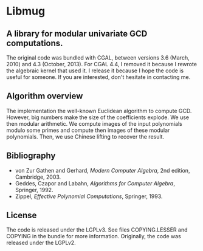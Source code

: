 # Libmug

## A library for modular univariate GCD computations.

The original code was bundled with CGAL, between versions 3.6 (March, 2010)
and 4.3 (October, 2013). For CGAL 4.4, I removed it because I rewrote the
algebraic kernel that used it. I release it because I hope the code is useful
for someone. If you are interested, don't hesitate in contacting me.

## Algorithm overview

The implementation the well-known Euclidean algorithm to compute GCD.
However, big numbers make the size of the coefficients explode. We use then
modular arithmetic. We compute images of the input polynomials modulo some
primes and compute then images of these modular polynomials. Then, we use
Chinese lifting to recover the result.

## Bibliography

* von Zur Gathen and Gerhard, *Modern Computer Algebra*, 2nd edition,
Cambridge, 2003.
* Geddes, Czapor and Labahn, *Algorithms for Computer Algebra*,
Springer, 1992.
* Zippel, *Effective Polynomial Computations*, Springer, 1993.

## License

The code is released under the LGPLv3. See files COPYING.LESSER and
COPYING in the bundle for more information. Originally, the code was
released under the LGPLv2.
